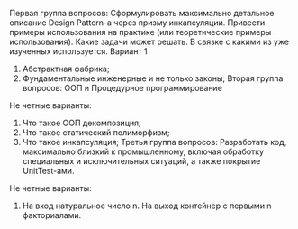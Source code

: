 Первая группа вопросов:
Сформулировать максимально детальное описание Design Pattern-а через призму инкапсуляции. Привести примеры использования на практике (или теоретические примеры использования). Какие задачи может решать. В связке с какими из уже изученных используется.
Вариант 1
1.  Абстрактная фабрика;
2. Фундаментальные инженерные и не только законы;
Вторая группа вопросов:
ООП и Процедурное программирование

Не четные варианты:
1.  Что такое ООП декомпозиция;
2.  Что такое статический полиморфизм;
3.  Что такое инкапсуляция;
Третья группа вопросов:
Разработать код, максимально близкий к промышленному, включая обработку специальных и исключительных ситуаций, а также покрытие UnitTest-ами.

Не четные варианты:
1.  На вход натуральное число n. На выход контейнер с первыми n факториалами.
